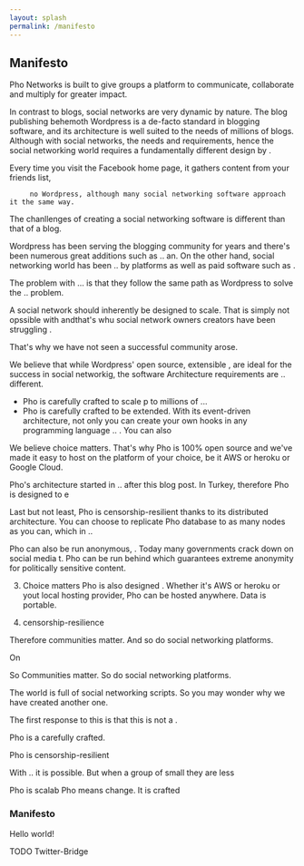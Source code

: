 ```yaml
---
layout: splash
permalink: /manifesto
---
```


## Manifesto

Pho Networks is built to give groups a platform to communicate, collaborate and multiply for greater impact.

In contrast to blogs, social networks are very dynamic by nature. The blog publishing behemoth Wordpress is a de-facto standard in blogging software, and its architecture is well suited to the needs of millions of blogs. Although with social networks, the needs and requirements, hence the social networking world requires a fundamentally different design by .

Every time you visit the Facebook home page, it gathers content from your friends list,   

         no Wordpress, although many social networking software approach it the same way.
The chanllenges of creating a social networking software is different than that of a blog.

Wordpress has been serving the blogging community for years and there's been numerous great additions such as
.. an. On the other hand, social networking world has been .. by platforms as well as paid software
such as .

The problem with ... is that they follow the same path as Wordpress to solve the .. problem.

A social network should inherently be designed to scale. That is simply not opssible with  andthat's
whu social network owners creators have been struggling .

That's why we have not seen a successful community arose.

We believe that while Wordpress' open source, extensible , are ideal for the success in social
networkig, the software Architecture requirements are .. different.

* Pho is carefully crafted to scale p to millions of ...
* Pho is carefully crafted to be extended. With its event-driven architecture, not only you can create
your own hooks in any programming language .. . You can also

We believe choice matters. That's why Pho is 100% open source and we've made it easy to host on
the platform of your choice, be it AWS or heroku or Google Cloud.

Pho's architecture started in .. after this blog post. In Turkey, therefore Pho is designed to
e

Last but not least, Pho is censorship-resilient thanks to its distributed architecture.
You can choose to replicate Pho database to as many nodes as you can, which in ..

Pho can also be run anonymous, . Today many governments crack down on social media t. Pho
can be run behind which guarantees extreme anonymity for politically sensitive content.

3. Choice matters
Pho is also designed . Whether it's AWS or heroku or yout local hosting provider, Pho
can be hosted anywhere. Data is portable.

4. censorship-resilience

Therefore communities matter. And so do social networking platforms.

On

So Communities matter. So do social networking platforms.

The world is full of social networking scripts. So you may wonder why we have created another one.

The first response to this is that this is not a .


Pho is a carefully crafted.

Pho is censorship-resilient

With .. it is possible. But when a group of small they are less

Pho is scalab
Pho means change. It is crafted

### Manifesto

Hello world!


TODO
Twitter-Bridge
